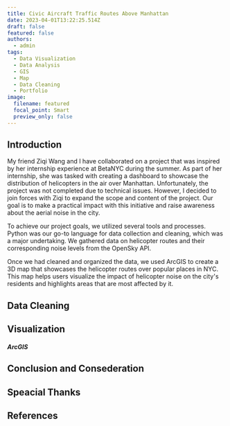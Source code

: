 ```yaml
---
title: Civic Aircraft Traffic Routes Above Manhattan
date: 2023-04-01T13:22:25.514Z
draft: false
featured: false
authors: 
  - admin
tags: 
  - Data Visualization
  - Data Analysis
  - GIS
  - Map
  - Data Cleaning
  - Portfolio
image:
  filename: featured
  focal_point: Smart
  preview_only: false
---
```

## Introduction

My friend Ziqi Wang and I have collaborated on a project that was inspired by her internship experience at BetaNYC during the summer. As part of her internship, she was tasked with creating a dashboard to showcase the distribution of helicopters in the air over Manhattan. Unfortunately, the project was not completed due to technical issues. However, I decided to join forces with Ziqi to expand the scope and content of the project. Our goal is to make a practical impact with this initiative and raise awareness about the aerial noise in the city.

To achieve our project goals, we utilized several tools and processes. Python was our go-to language for data collection and cleaning, which was a major undertaking. We gathered data on helicopter routes and their corresponding noise levels from the OpenSky API. 

Once we had cleaned and organized the data, we used ArcGIS to create a 3D map that showcases the helicopter routes over popular places in NYC. This map helps users visualize the impact of helicopter noise on the city's residents and highlights areas that are most affected by it.

## Data Cleaning



## Visualization

##### ArcGIS

## Conclusion and Consederation

## Speacial Thanks

## References
